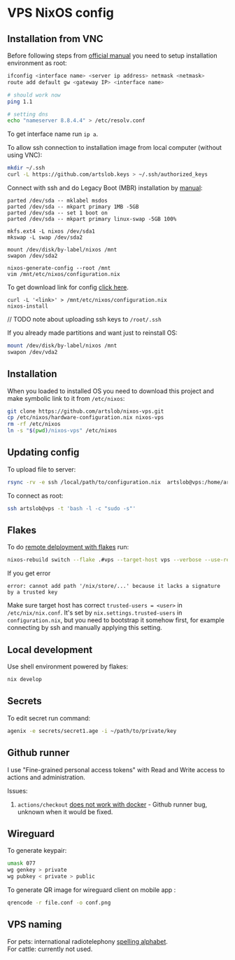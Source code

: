 # VPS NixOS config

## Installation from VNC

Before following steps from [official manual](https://nixos.org/manual/nixos/stable/#sec-installation-manual)
you need to setup installation environment as root:

```bash
ifconfig <interface name> <server ip address> netmask <netmask>
route add default gw <gateway IP> <interface name>

# should work now
ping 1.1

# setting dns
echo "nameserver 8.8.4.4" > /etc/resolv.conf
```

To get interface name run `ip a`.

To allow ssh connection to installation image from local computer (without
using VNC):

```bash
mkdir ~/.ssh
curl -L https://github.com/artslob.keys > ~/.ssh/authorized_keys
```

Connect with ssh and do Legacy Boot (MBR) installation by [manual](https://nixos.org/manual/nixos/stable/#sec-installation-manual):
```
parted /dev/sda -- mklabel msdos
parted /dev/sda -- mkpart primary 1MB -5GB
parted /dev/sda -- set 1 boot on
parted /dev/sda -- mkpart primary linux-swap -5GB 100%

mkfs.ext4 -L nixos /dev/sda1
mkswap -L swap /dev/sda2

mount /dev/disk/by-label/nixos /mnt
swapon /dev/sda2

nixos-generate-config --root /mnt
vim /mnt/etc/nixos/configuration.nix
```

To get download link for config [click here](https://github.com/artslob/nixos-vps/raw/installation-steps/configuration.nix).

```
curl -L '<link>' > /mnt/etc/nixos/configuration.nix
nixos-install
```

// TODO note about uploading ssh keys to `/root/.ssh`

If you already made partitions and want just to reinstall OS:

```bash
mount /dev/disk/by-label/nixos /mnt
swapon /dev/vda2
```

## Installation

When you loaded to installed OS you need to download this project
and make symbolic link to it from `/etc/nixos`:

```bash
git clone https://github.com/artslob/nixos-vps.git
cp /etc/nixos/hardware-configuration.nix nixos-vps
rm -rf /etc/nixos
ln -s "$(pwd)/nixos-vps" /etc/nixos
```

## Updating config

To upload file to server:
```bash
rsync -rv -e ssh /local/path/to/configuration.nix  artslob@vps:/home/artslob/nixos-vps/configuration.nix
```

To connect as root:
```bash
ssh artslob@vps -t 'bash -l -c "sudo -s"'
```

## Flakes

To do [remote delployment with flakes](https://nixos-and-flakes.thiscute.world/best-practices/remote-deployment) run:
```bash
nixos-rebuild switch --flake .#vps --target-host vps --verbose --use-remote-sudo
```

If you get error
```
error: cannot add path '/nix/store/...' because it lacks a signature by a trusted key
```
Make sure target host has correct `trusted-users = <user>` in `/etc/nix/nix.conf`.
It's set by `nix.settings.trusted-users` in `configuration.nix`, but you need to bootstrap
it somehow first, for example connecting by ssh and manually applying this setting.

## Local development

Use shell environment powered by flakes:
```bash
nix develop
```

## Secrets

To edit secret run command:
```bash
agenix -e secrets/secret1.age -i ~/path/to/private/key
```

## Github runner

I use "Fine-grained personal access tokens" with Read and Write access to actions and administration.

Issues:
1. `actions/checkout` [does not work with docker](https://github.com/actions/checkout/issues/334) - Github runner bug, unknown when it would be fixed.

## Wireguard

To generate keypair:
```bash
umask 077
wg genkey > private
wg pubkey < private > public
```

To generate QR image for wireguard client on mobile app :
```bash
qrencode -r file.conf -o conf.png
```

## VPS naming

For pets: international radiotelephony
[spelling alphabet](https://namingschemes.com/Phonetic_Alphabet).  
For cattle: currently not used.
